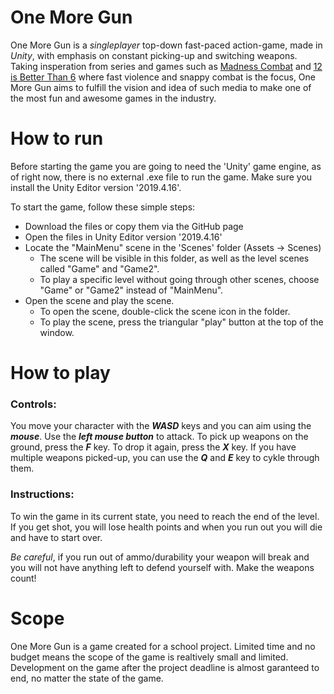 # One More Gun
One More Gun is a *singleplayer* top-down fast-paced action-game, made in *Unity*, with emphasis on constant picking-up and switching weapons. Taking insperation from series and games such as [Madness Combat](https://www.newgrounds.com/portal/view/58182) and [12 is Better Than 6](https://store.steampowered.com/app/410110/12_is_Better_Than_6) where fast violence and snappy combat is the focus, One More Gun aims to fulfill the vision and idea of such media to make one of the most fun and awesome games in the industry.

# How to run
Before starting the game you are going to need the 'Unity' game engine, as of right now, there is no external .exe file to run the game. Make sure you install the Unity Editor version '2019.4.16'.

To start the game, follow these simple steps:
- Download the files or copy them via the GitHub page
- Open the files in Unity Editor version '2019.4.16'
- Locate the "MainMenu" scene in the 'Scenes' folder (Assets -> Scenes)
  - The scene will be visible in this folder, as well as the level scenes called "Game" and "Game2".
  - To play a specific level without going through other scenes, choose "Game" or "Game2" instead of "MainMenu".
- Open the scene and play the scene.
  - To open the scene, double-click the scene icon in the folder.
  - To play the scene, press the triangular "play" button at the top of the window.

# How to play
### Controls:
You move your character with the ***WASD*** keys and you can aim using the ***mouse***. Use the ***left mouse button*** to attack. To pick up weapons on the ground, press the ***F*** key. To drop it again, press the ***X*** key. If you have multiple weapons picked-up, you can use the ***Q*** and ***E*** key to cykle through them.

### Instructions:
To win the game in its current state, you need to reach the end of the level. If you get shot, you will lose health points and when you run out you will die and have to start over.

*Be careful*, if you run out of ammo/durability your weapon will break and you will not have anything left to defend yourself with. Make the weapons count!

# Scope
One More Gun is a game created for a school project. Limited time and no budget means the scope of the game is realtively small and limited. Development on the game after the project deadline is almost garanteed to end, no matter the state of the game.
